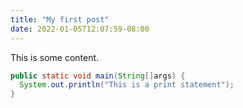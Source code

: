 ```yaml
---
title: "My first post"
date: 2022-01-05T12:07:59-08:00
---
```


This is some content.

```java
public static void main(String[]args) {
  System.out.println("This is a print statement");
}
```

